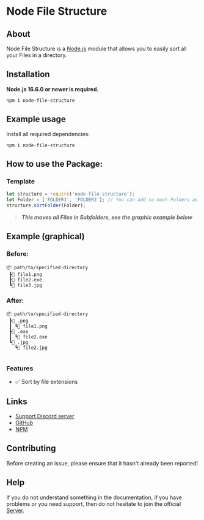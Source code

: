 # Node File Structure
## About

Node File Structure is a [Node.js](https://nodejs.org) module that allows you to easily sort all your Files in a directory.


## Installation

**Node.js 16.6.0 or newer is required.**  

```sh-session
npm i node-file-structure
```


## Example usage

Install all required dependencies:
```sh-session
npm i node-file-structure

```

## How to use the Package:

### Template

```js
let structure = require('node-file-structure');
let Folder = ['FOLDER1', 'FOLDER2']; // You can add so much Folders as you want here! e.g. ['C:/Users/admin/Pictures', 'C:/Users/admin/Downloads']
structure.sortFolder(Folder); 
```
>**_This moves all Files in Subfolders, see the graphic example below_**

## Example (graphical)
### Before:
```text
📦 path/to/specified-directory
 ┣📜 file1.png
 ┣📜 file2.exe
 ┗📜 file3.jpg
```
### After:
```text
📦 path/to/specified-directory
 ┣📂 .png
 ┃ ┗📜 file1.png
 ┣📂 .exe
 ┃ ┗📜 file2.exe
 ┗📂 .jpg
   ┗📜 file2.jpg
 
```

### Features
- ✅ Sort by file extensions

## Links

- [Support Discord server](https://dsc.gg/ole_is_live)
- [GitHub](https://github.com/Ole-is-live/node-file-structure)
- [NPM](https://www.npmjs.com/package/node-file-structure)

## Contributing

Before creating an issue, please ensure that it hasn't already been reported!

## Help

If you do not understand something in the documentation, if you have problems or you need support, then do not hesitate to join the official [Server](https://dsc.gg/ole_is_live).
